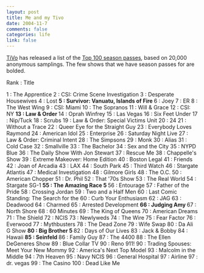 ```yaml
--- 
layout: post
title: Me and my Tivo
date: 2004-11-7
comments: false
categories: life
link: false
---
```

<a href="http://tivo.com" title="Tivo">TiVo</a> has released a list of the <a href="http://www.tivo.com/5.3.top100.asp" title="Top 100 season passes">Top 100 season passes</a>, based on 20,000 anonymous samplings. The few shows that we have season passes for are bolded.

Rank : Title


1 : The Apprentice
2 : CSI: Crime Scene Investigation
3 : Desperate Housewives
4 : Lost
<b>5 : Survivor: Vanuatu, Islands of Fire </b>
6 : Joey
7 : ER
8 : The West Wing
9 : CSI: Miami
10 : The Sopranos
11 : Will & Grace
12 : CSI: NY
<b>13 : Law & Order </b>
14 : Oprah Winfrey
15 : Las Vegas
16 : Six Feet Under
17 : Nip/Tuck
18 : Scrubs
19 : Law & Order: Special Victims Unit
20 : 24
21 : Without a Trace
22 : Queer Eye for the Straight Guy
23 : Everybody Loves Raymond
24 : American Idol
25 : Enterprise
26 : Saturday Night Live
27 : Law & Order: Criminal Intent
28 : The Simpsons
29 : Monk
30 : Alias
31 : Cold Case
32 : Smallville
33 : The Bachelor
34 : Sex and the City
35 : NYPD Blue
36 : The Daily Show With Jon Stewart
37 : Rescue Me
38 : Chappelle's Show
39 : Extreme Makeover: Home Edition
40 : Boston Legal
41 : Friends
42 : Joan of Arcadia
43 : LAX
44 : South Park
45 : Third Watch
46 : Stargate Atlantis
47 : Medical Investigation
48 : Gilmore Girls
48 : The O.C.
50 : American Chopper
51 : Dr. Phil
52 : That '70s Show
53 : The Real World
54 : Stargate SG-1
<b>55 : The Amazing Race 5 </b>
56 : Entourage
57 : Father of the Pride
58 : Crossing Jordan
59 : Two and a Half Men
60 : Last Comic Standing: The Search for the
60 : Curb Your Enthusiasm
62 : JAG
63 : Deadwood
64 : Charmed
65 : Arrested Development
<b>66 : Judging Amy </b>
67 : North Shore
68 : 60 Minutes
69 : The King of Queens
70 : American Dreams
71 : The Shield
72 : NCIS
73 : Newlyweds
74 : The Wire
75 : Fear Factor
76 : Everwood
77 : Mythbusters
78 : The Dead Zone
79 : Wife Swap
80 : Da Ali G Show
<b>80 : Big Brother 5 </b>
82 : Days of Our Lives
83 : Jack & Bobby
84 : Hawaii
<b>85 : Seinfeld </b>
86 : Family Guy
87 : The 4400
88 : The Ellen DeGeneres Show
89 : Blue Collar TV
90 : Reno 911!
90 : Trading Spouses: Meet Your New Mommy
92 : America's Next Top Model
93 : Malcolm in the Middle
94 : 7th Heaven
95 : Navy NCIS
96 : General Hospital
97 : Airline
97 : dr. vegas
99 : The Casino
100 : Dead Like Me

